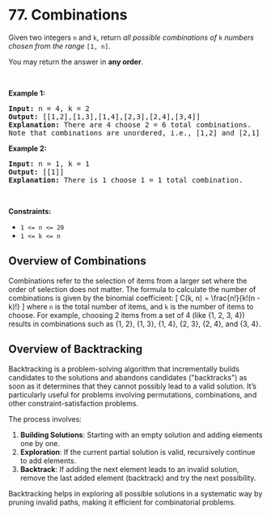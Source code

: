 # 77. Combinations

<p>Given two integers <code>n</code> and <code>k</code>, return <em>all possible combinations of</em> <code>k</code> <em>numbers chosen from the range</em> <code>[1, n]</code>.</p>

<p>You may return the answer in <strong>any order</strong>.</p>

<p>&nbsp;</p>
<p><strong class="example">Example 1:</strong></p>

<pre><strong>Input:</strong> n = 4, k = 2
<strong>Output:</strong> [[1,2],[1,3],[1,4],[2,3],[2,4],[3,4]]
<strong>Explanation:</strong> There are 4 choose 2 = 6 total combinations.
Note that combinations are unordered, i.e., [1,2] and [2,1] are considered to be the same combination.
</pre>

<p><strong class="example">Example 2:</strong></p>

<pre><strong>Input:</strong> n = 1, k = 1
<strong>Output:</strong> [[1]]
<strong>Explanation:</strong> There is 1 choose 1 = 1 total combination.
</pre>

<p>&nbsp;</p>
<p><strong>Constraints:</strong></p>

<ul>
	<li><code>1 &lt;= n &lt;= 20</code></li>
	<li><code>1 &lt;= k &lt;= n</code></li>
</ul>


## Overview of Combinations

Combinations refer to the selection of items from a larger set where the order of selection does not matter. The formula to calculate the number of combinations is given by the binomial coefficient:
\[ C(k, n) = \frac{n!}{k!(n - k)!} \]
where `n` is the total number of items, and `k` is the number of items to choose. For example, choosing 2 items from a set of 4 (like {1, 2, 3, 4}) results in combinations such as {1, 2}, {1, 3}, {1, 4}, {2, 3}, {2, 4}, and {3, 4}.

## Overview of Backtracking

Backtracking is a problem-solving algorithm that incrementally builds candidates to the solutions and abandons candidates ("backtracks") as soon as it determines that they cannot possibly lead to a valid solution. It’s particularly useful for problems involving permutations, combinations, and other constraint-satisfaction problems.

The process involves:
1. **Building Solutions**: Starting with an empty solution and adding elements one by one.
2. **Exploration**: If the current partial solution is valid, recursively continue to add elements.
3. **Backtrack**: If adding the next element leads to an invalid solution, remove the last added element (backtrack) and try the next possibility.

Backtracking helps in exploring all possible solutions in a systematic way by pruning invalid paths, making it efficient for combinatorial problems.

